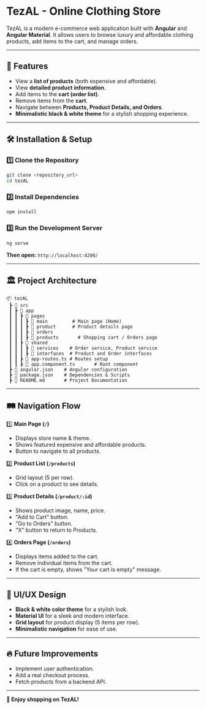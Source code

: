 # TezAL - Online Clothing Store

TezAL is a modern e-commerce web application built with **Angular** and **Angular Material**. It allows users to browse luxury and affordable clothing products, add items to the cart, and manage orders.

---

## 📌 Features

- View a **list of products** (both expensive and affordable).
- View **detailed product information**.
- Add items to the **cart (order list)**.
- Remove items from the **cart**.
- Navigate between **Products, Product Details, and Orders**.
- **Minimalistic black & white theme** for a stylish shopping experience.

---

## 🛠️ Installation & Setup

### 1️⃣ Clone the Repository
```sh
git clone <repository_url>
cd tezAL
```

### 2️⃣ Install Dependencies
```sh
npm install
```

### 3️⃣ Run the Development Server
```sh
ng serve
```
**Then open:** `http://localhost:4200/`

---

## 🏛️ Project Architecture

```
📦 tezAL
 ┣ 📂 src
 ┃ ┣ 📂 app
 ┃ ┃ ┣ 📂 pages
 ┃ ┃ ┃ ┣ 📂 main         # Main page (Home)
 ┃ ┃ ┃ ┣ 📂 product      # Product details page
 ┃ ┃ ┃ ┣ 📂 orders
 ┃ ┃ ┃ ┣ 📂 products       # Shopping cart / Orders page
 ┃ ┃ ┣ 📂 shared
 ┃ ┃ ┃ ┣ 📂 services    # Order service, Product service
 ┃ ┃ ┃ ┣ 📂 interfaces  # Product and Order interfaces
 ┃ ┃ ┣ 📜 app-routes.ts # Routes setup
 ┃ ┃ ┣ 📜 app.component.ts       # Root component
 ┣ 📜 angular.json    # Angular configuration
 ┣ 📜 package.json    # Dependencies & Scripts
 ┣ 📜 README.md       # Project Documentation
```

---

## 🛤️ Navigation Flow

1️⃣ **Main Page (`/`)**
   - Displays store name & theme.
   - Shows featured expensive and affordable products.
   - Button to navigate to all products.

2️⃣ **Product List (`/products`)**
   - Grid layout (5 per row).
   - Click on a product to see details.

3️⃣ **Product Details (`/product/:id`)**
   - Shows product image, name, price.
   - "Add to Cart" button.
   - "Go to Orders" button.
   - "X" button to return to Products.

4️⃣ **Orders Page (`/orders`)**
   - Displays items added to the cart.
   - Remove individual items from the cart.
   - If the cart is empty, shows "Your cart is empty" message.

---

## 🎨 UI/UX Design

- **Black & white color theme** for a stylish look.
- **Material UI** for a sleek and modern interface.
- **Grid layout** for product display (5 items per row).
- **Minimalistic navigation** for ease of use.

---

## 🔥 Future Improvements

- Implement user authentication.
- Add a real checkout process.
- Fetch products from a backend API.

---

**🎉 Enjoy shopping on TezAL!**

